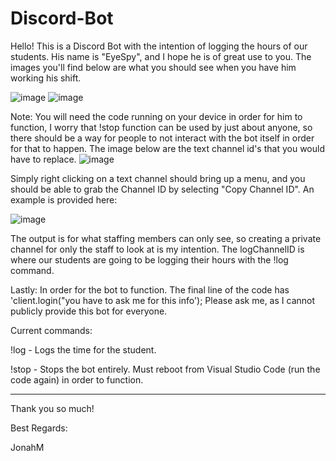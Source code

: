 # Discord-Bot
Hello!
This is a Discord Bot with the intention of logging the hours of our students. His name is "EyeSpy", and I hope he is of great use to you. 
The images you'll find below are what you should see when you have him working his shift. 

![image](https://github.com/JoMiras/Discord-Bot/assets/132711477/5bb0357b-c9df-456a-be85-7e084547a8ff)
![image](https://github.com/JoMiras/Discord-Bot/assets/132711477/5e1385d6-7be5-484e-a77f-4df545ea8a15)

  Note:
You will need the code running on your device in order for him to function, I worry that !stop function can be used by just about anyone, so there should be a way for people 
to not interact with the bot itself in order for that to happen. 
The image below are the text channel id's that you would have to replace. 
![image](https://github.com/JoMiras/Discord-Bot/assets/132711477/6296f288-1b5a-4179-988b-9d19d65db34e)

Simply right clicking on a text channel should bring up a menu, and you should be able to grab the Channel ID by selecting "Copy Channel ID". An example is provided here:

![image](https://github.com/JoMiras/Discord-Bot/assets/132711477/2788fc86-429f-494c-9e77-4f8e53761055)

The output is for what staffing members can only see, so creating a private channel for only the staff to look at is my intention. 
The logChannelID is where our students are going to be logging their hours with the !log command. 

Lastly: 
In order for the bot to function. The final line of the code has 'client.login("you have to ask me for this info');
Please ask me, as I cannot publicly provide this bot for everyone. 


Current commands:

!log - Logs the time for the student. 

!stop - Stops the bot entirely. Must reboot from Visual Studio Code (run the code again) in order to function. 

-------------------------------------------------------------------------------------------------------------------------------------------------------------------------------

Thank you so much!

Best Regards:

  JonahM
